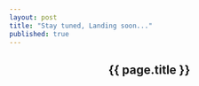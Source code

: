 ```yaml
---
layout: post
title: "Stay tuned, Landing soon..."
published: true
---
```


<!-- Intro Header -->
<header class="intro">
		<div class="intro-body">
				<div class="container">
						<div class="row">
								<div class="col-md-8 col-md-offset-2">
										<!-- img class="logo" src="img/uscamd_logo.jpg" -->
										<h2 class="brand-heading">{{ page.title }}</h2>
										<!-- p class="intro-text">{{ site.description }}</p -->
										<a href="#nopeeking" class="btn btn-circle page-scroll">
												<i class="fa fa-angle-double-down animated"></i>
										</a>
								</div>
						</div>
				</div>
		</div>
</header>
